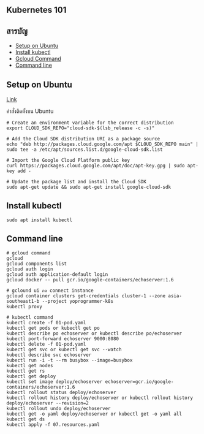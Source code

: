## Kubernetes 101

## สารบัญ
- [Setup on Ubuntu](#setup-on-ubuntu)
- [Install kubectl](#install-kubectl)
- [Gcloud Command](#gcloud-command)
- [Command line](#command-line)

## Setup on Ubuntu
[Link](https://cloud.google.com/sdk/docs/quickstart-debian-ubuntu)<br>

คำสั่งติดตั้งบน Ubuntu<br>
```
# Create an environment variable for the correct distribution
export CLOUD_SDK_REPO="cloud-sdk-$(lsb_release -c -s)"

# Add the Cloud SDK distribution URI as a package source
echo "deb http://packages.cloud.google.com/apt $CLOUD_SDK_REPO main" | sudo tee -a /etc/apt/sources.list.d/google-cloud-sdk.list

# Import the Google Cloud Platform public key
curl https://packages.cloud.google.com/apt/doc/apt-key.gpg | sudo apt-key add -

# Update the package list and install the Cloud SDK
sudo apt-get update && sudo apt-get install google-cloud-sdk
```

## Install kubectl
`sudo apt install kubectl`

## Command line
```
# gcloud command
gcloud
gcloud components list
gcloud auth login
gcloud auth application-default login
gcloud docker -- pull gcr.io/google-containers/echoserver:1.6

# gclound ui กด connect instance
gcloud container clusters get-credentials cluster-1 --zone asia-southeast1-b --project yoprogrammer-k8s
kubectl proxy

# kubectl command
kubectl create -f 01-pod.yaml
kubectl get pods or kubectl get po
kubectl describe po echoserver or kubectl describe po/echoserver
kubectl port-forward echoserver 9000:8080
kubectl delete -f 01-pod.yaml
kubectl get svc or kubectl get svc --watch
kubectl describe svc echoserver
kubectl run -i -t --rm busybox --image=busybox
kubectl get nodes
kubectl get rs
kubectl get deploy
kubectl set image deploy/echoserver echoserver=gcr.io/google-containers/echoserver:1.6
kubectl rollout status deploy/echoserver
kubectl rollout history deploy/echoserver or kubectl rollout history deploy/echoserver --revision=2
kubectl rollout undo deploy/echoserver
kubectl get -o yaml deploy/echoserver or kubectl get -o yaml all
kubectl get ds
kubectl apply -f 07.resources.yaml
```